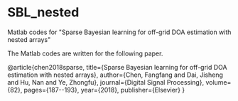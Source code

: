 # SBL_nested
Matlab codes for "Sparse Bayesian learning for off-grid DOA estimation with nested arrays"


The Matlab codes are written for the following paper.

@article{chen2018sparse,
  title={Sparse Bayesian learning for off-grid DOA estimation with nested arrays},
  author={Chen, Fangfang and Dai, Jisheng and Hu, Nan and Ye, Zhongfu},
  journal={Digital Signal Processing},
  volume={82},
  pages={187--193},
  year={2018},
  publisher={Elsevier}
}
